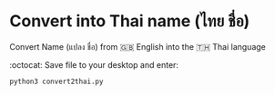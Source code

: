 # Convert into Thai name (ไทย ชื่อ)
Convert Name (แปลง ชื่อ) from :gb: English into the :thailand: Thai language

:octocat: Save file to your desktop and enter:

```python
python3 convert2thai.py
```
